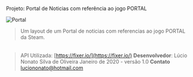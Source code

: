 ﻿Projeto: Portal de Noticias com referência ao jogo PORTAL

![Portal](https://banner2.cleanpng.com/20180824/vzx/kisspng-brand-logo-product-design-jpeg-amp-quot-portal-2-5b7fd04af12b65.8380318915351030509878.jpg)

> Um layout de um Portal de noticias com referencias ao jogo PORTAL da Steam.

######
> API Utilizada: [https://fixer.io/](https://fixer.io/)
> **Desenvolvedor**: Lúcio Nonato Silva de Oliveira
> Janeiro de 2020 - versão 1.0
> **Contato** luciononato@hotmail.com

